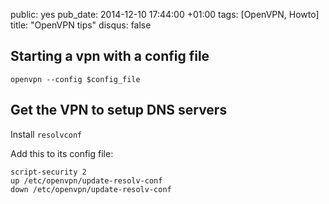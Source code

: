 public: yes
pub_date: 2014-12-10 17:44:00 +01:00
tags: [OpenVPN, Howto]
title: "OpenVPN tips"
disqus: false

## Starting a vpn with a config file

    openvpn --config $config_file

## Get the VPN to setup DNS servers

Install `resolvconf`

Add this to its config file:

    script-security 2
    up /etc/openvpn/update-resolv-conf
    down /etc/openvpn/update-resolv-conf
